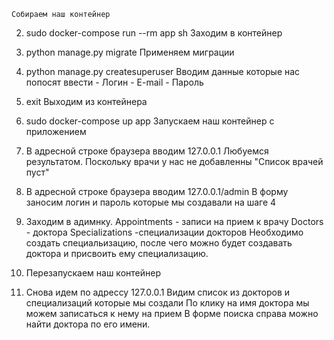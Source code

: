 	Собираем наш контейнер

2. sudo docker-compose run --rm app sh
	Заходим в контейнер

3. python manage.py migrate
	Применяем миграции

4. python manage.py createsuperuser
	Вводим данные которые нас попосят ввести
		- Логин
		- E-mail
		- Пароль
5. exit
	Выходим из контейнера

6. sudo docker-compose up app
	Запускаем наш контейнер с приложением

7. В адресной строке браузера вводим 127.0.0.1
	Любуемся результатом. Поскольку врачи у нас не добавленны
	"Список врачей пуст"

8. В адресной строке браузера вводим 127.0.0.1/admin
	В форму заносим логин и пароль которые мы создавали на шаге 4

9. Заходим в адимнку.
	Appointments - записи на прием к врачу
	Doctors - доктора
	Specializations -специализации докторов
	Необходимо создать специальизацию, после чего можно будет создавать доктора
	и присвоить ему специализацию.

10. Перезапускаем наш контейнер

11. Снова идем по адрессу 127.0.0.1
		Видим список из докторов и специализаций которые мы создали
		По клику на имя доктора мы можем записаться к нему на прием
		В форме поиска справа можно найти доктора по его имени.
